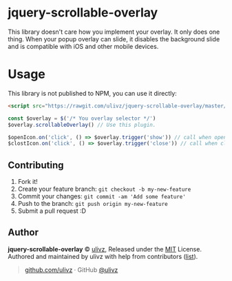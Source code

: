 # jquery-scrollable-overlay

This library doesn't care how you implement your overlay. It only does one thing. When your popup overlay can slide, it disables the background slide and is compatible with iOS and other mobile devices.


# Usage

This library is not published to NPM, you can use it directly:

```html
<script src="https://rawgit.com/ulivz/jquery-scrollable-overlay/master/index.js"></script>
```

```js
const $overlay = $('/* You overlay selector */')
$overlay.scrollableOverlay() // Use this plugin.

$openIcon.on('click', () => $overlay.trigger('show')) // call when opening your overlay.
$clostIcon.on('click', () => $overlay.trigger('close')) // call when closing your overlay.
```


## Contributing

1. Fork it!
2. Create your feature branch: `git checkout -b my-new-feature`
3. Commit your changes: `git commit -am 'Add some feature'`
4. Push to the branch: `git push origin my-new-feature`
5. Submit a pull request :D


## Author

**jquery-scrollable-overlay** © [ulivz](https://github.com/ULIVZ), Released under the [MIT](./LICENSE) License.<br>
Authored and maintained by ulivz with help from contributors ([list](https://github.com/ULIVZ/jquery-scrollable-overlay/contributors)).

> [github.com/ulivz](https://github.com/ulivz) · GitHub [@ulivz](https://github.com/ULIVZ)